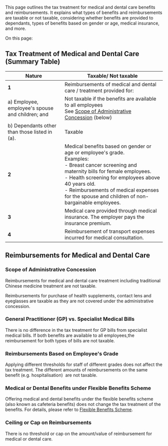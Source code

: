 This page outlines the tax treatment for medical and dental care benefits and reimbursements. It explains what types of benefits and reimbursements are taxable or not taxable, considering whether benefits are provided to dependants, types of benefits based on gender or age, medical insurance, and more.

On this page:

## Tax Treatment of Medical and Dental Care (Summary Table)

| Nature | Taxable/ Not taxable |
| --- | --- |
| **1** | Reimbursements of medical and dental care / treatment provided for: |
| a) Employee, employee's spouse and children; and | Not taxable if the benefits are available to all employees<br>See [Scope of Administrative Concession](https://www.iras.gov.sg/taxes/individual-income-tax/employers/understanding-the-tax-treatment/medical-and-dental-care#title2) (below) |
| b) Dependants other than those listed in (a). | Taxable |
| **2** | Medical benefits based on gender or age or employee's grade.<br>Examples:<br>- Breast cancer screening and maternity bills for female employees.<br>- Health screening for employees above 40 years old.<br>- Reimbursements of medical expenses for the spouse and children of non-bargainable employees. | Not taxable, if:<br>1. There is a basic form of medical benefits (e.g., outpatient treatment and hospitalisation) provided to all employees regardless of gender, age, or grade etc; and<br>2. The benefit differentiated by gender, age or employee's grade is part of the organisational compensation and benefits structure/policy; and<br>3. There are genuine commercial reasons for such variation (e.g. to attract or retain staff). |
| **3** | Medical care provided through medical insurance. The employer pays the insurance premium. | The tax treatment depends on the type of medical insurance provided.<br>For details, please see [Insurance Premium](https://www.iras.gov.sg/taxes/individual-income-tax/employers/understanding-the-tax-treatment/insurance-premium "topic on insurance premium"). |
| **4** | Reimbursement of transport expenses incurred for medical consultation. | Taxable as it is not regarded as reimbursement for medical care but one for private expenses |

## Reimbursements for Medical and Dental Care

### Scope of Administrative Concession

Reimbursements for medical and dental care treatment including traditional Chinese medicine treatment are not taxable.

Reimbursements for purchase of health supplements, contact lens and eyeglasses are taxable as they are not covered under the administrative concession.

### General Practitioner (GP) vs. Specialist Medical Bills

There is no difference in the tax treatment for GP bills from specialist medical bills. If both benefits are available to all employees,the reimbursement for both types of bills are not taxable.

### Reimbursements Based on Employee's Grade

Applying different thresholds for staff of different grades does not affect the tax treatment. The different amounts of reimbursements on the same benefit (e.g. hospitalisation)  are not taxable.

### Medical or Dental Benefits under Flexible Benefits Scheme

Offering medical and dental benefits under the flexible benefits scheme (also known as cafeteria benefits) does not change the tax treatment of the benefits. For details, please refer to [Flexible Benefits Scheme](https://www.iras.gov.sg/taxes/individual-income-tax/employers/understanding-the-tax-treatment/tax-principles-and-flexible-benefits "flexible benefits scheme").

### Ceiling or Cap on Reimbursements

There is no threshold or cap on the amount/value of reimbursement for medical or dental care.